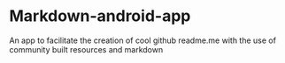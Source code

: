 # Markdown-android-app
An app to facilitate the creation of cool github readme.me with the use of community built resources and markdown
